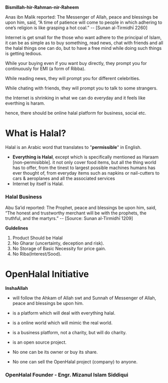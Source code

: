 

**Bismillah-hir-Rahman-nir-Raheem**

Anas ibn Malik reported: The Messenger of Allah, peace and blessings be upon him, said, “A time of patience will come to people in which adhering to one’s religion is like grasping a hot coal.”  -- [Sunan al-Tirmidhī 2260]

Internet is get small for the those who want adhere to the principal of Islam, it can be as simple as to buy something, read news, chat with friends and all the halal things one can do, but to have a free mind while doing such things is getting tedious.

While your buying even if you want buy directly, they prompt you for continuously for EMI (a form of Ribba).

While reading news, they will prompt you for different celebrities.

While chating with friends, they will prompt you to talk to some strangers.  

the Internet is shrinking in what we can do everyday and it feels like everthing is haram.

hence, there should be online halal platform for business, social etc. 

# What is Halal?   
Halal is an Arabic word that translates to "**permissible**" in English. 
 * **Everything is Halal**, except which is specifically mentioned as Haraam [non-permisibble]. 
 it not only cover food items, but all the thing world has to offer, from the tinest to largest possible machines humans has ever thought of, from everyday items such as napkins or nail-cutters to cars & aeroplanes and all the associated services 
* Internet by itself is Halal.


### Halal Business 

Abu Sa’id reported: The Prophet, peace and blessings be upon him, said, “The honest and trustworthy merchant will be with the prophets, the truthful, and the martyrs.” -- [Source: Sunan al-Tirmidhī 1209]

**Guldelines**

1. Product Should be Halal
2. No Gharar (uncertainty, deception and risk).
3. No Storage of Basic Necessity for price gain.
4. No Riba(Interest/Sood).


# OpenHalal Initiative
**InshaAllah**
* will follow the Ahkam of Allah swt and Sunnah of Messenger of Allah, peace and blessings be upon him.
* is a platform which will deal with everything halal.
* is a online world which will mimic the real world.
* is a business platform, not a charity, but will do charity.
* is an open source project.

* No one can be its owner or buy its share.
* No one can sell the OpenHalal project (company) to anyone.

### OpenHalal Founder - Engr. Mizanul Islam Siddiqui
